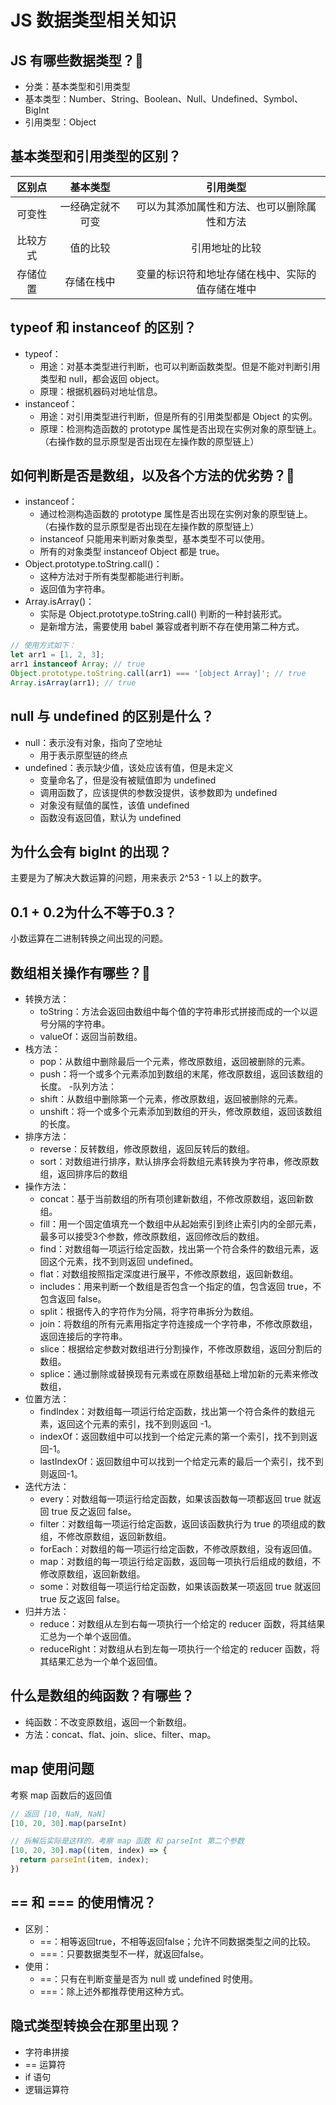 # JS 数据类型相关知识
## JS 有哪些数据类型？:star2:
- 分类：基本类型和引用类型
- 基本类型：Number、String、Boolean、Null、Undefined、Symbol、BigInt
- 引用类型：Object

## 基本类型和引用类型的区别？
|   区别点  | 基本类型 |  引用类型  |
|:-------------:|:-------------:|:----------------------:|
| 可变性   | 一经确定就不可变 | 可以为其添加属性和方法、也可以删除属性和方法 |
| 比较方式   | 值的比较 | 引用地址的比较 |
| 存储位置   | 存储在栈中 | 变量的标识符和地址存储在栈中、实际的值存储在堆中 |

## typeof 和 instanceof 的区别？
- typeof：  
	- 用途：对基本类型进行判断，也可以判断函数类型。但是不能对判断引用类型和 null，都会返回 object。
	- 原理：根据机器码对地址信息。
- instanceof：
	- 用途：对引用类型进行判断，但是所有的引用类型都是 Object 的实例。
	- 原理：检测构造函数的 prototype 属性是否出现在实例对象的原型链上。（右操作数的显示原型是否出现在左操作数的原型链上）

## 如何判断是否是数组，以及各个方法的优劣势？:star2:
- instanceof：
	- 通过检测构造函数的 prototype 属性是否出现在实例对象的原型链上。（右操作数的显示原型是否出现在左操作数的原型链上）
	- instanceof 只能用来判断对象类型，基本类型不可以使用。
	- 所有的对象类型 instanceof Object 都是 true。
- Object.prototype.toString.call()：
	- 这种方法对于所有类型都能进行判断。
	- 返回值为字符串。
- Array.isArray()：
	- 实际是 Object.prototype.toString.call() 判断的一种封装形式。
	- 是新增方法，需要使用 babel 兼容或者判断不存在使用第二种方式。
```javascript
// 使用方式如下：
let arr1 = [1, 2, 3];
arr1 instanceof Array; // true
Object.prototype.toString.call(arr1) === '[object Array]'; // true
Array.isArray(arr1); // true
```

## null 与 undefined 的区别是什么？
- null：表示没有对象，指向了空地址
	- 用于表示原型链的终点
- undefined：表示缺少值，该处应该有值，但是未定义
	- 变量命名了，但是没有被赋值即为 undefined
	- 调用函数了，应该提供的参数没提供，该参数即为 undefined
	- 对象没有赋值的属性，该值 undefined
	- 函数没有返回值，默认为 undefined

## 为什么会有 bigInt 的出现？
主要是为了解决大数运算的问题，用来表示 2^53 - 1 以上的数字。

## 0.1 + 0.2为什么不等于0.3？
小数运算在二进制转换之间出现的问题。

## 数组相关操作有哪些？:star2:
- 转换方法：
	- toString：方法会返回由数组中每个值的字符串形式拼接而成的一个以逗号分隔的字符串。
	- valueOf：返回当前数组。
- 栈方法：
	- pop：从数组中删除最后一个元素，修改原数组，返回被删除的元素。
	- push：将一个或多个元素添加到数组的末尾，修改原数组，返回该数组的长度。
-队列方法：
	- shift：从数组中删除第一个元素，修改原数组，返回被删除的元素。
	- unshift：将一个或多个元素添加到数组的开头，修改原数组，返回该数组的长度。
- 排序方法：
	- reverse：反转数组，修改原数组，返回反转后的数组。
	- sort：对数组进行排序，默认排序会将数组元素转换为字符串，修改原数组，返回排序后的数组
- 操作方法：
	- concat：基于当前数组的所有项创建新数组，不修改原数组，返回新数组。
	- fill：用一个固定值填充一个数组中从起始索引到终止索引内的全部元素，最多可以接受3个参数，修改原数组，返回修改后的数组。
	- find：对数组每一项运行给定函数，找出第一个符合条件的数组元素，返回这个元素，找不到则返回 undefined。
	- flat：对数组按照指定深度进行展平，不修改原数组，返回新数组。
	- includes：用来判断一个数组是否包含一个指定的值，包含返回 true，不包含返回 false。
	- split：根据传入的字符作为分隔，将字符串拆分为数组。
	- join：将数组的所有元素用指定字符连接成一个字符串，不修改原数组，返回连接后的字符串。
	- slice：根据给定参数对数组进行分割操作，不修改原数组，返回分割后的数组。
	- splice：通过删除或替换现有元素或在原数组基础上增加新的元素来修改数组，
- 位置方法：
	- findIndex：对数组每一项运行给定函数，找出第一个符合条件的数组元素，返回这个元素的索引，找不到则返回 -1。
	- indexOf：返回数组中可以找到一个给定元素的第一个索引，找不到则返回-1。
	- lastIndexOf：返回数组中可以找到一个给定元素的最后一个索引，找不到则返回-1。
- 迭代方法：
	- every：对数组每一项运行给定函数，如果该函数每一项都返回 true 就返回 true 反之返回 false。
	- filter：对数组每一项运行给定函数，返回该函数执行为 true 的项组成的数组，不修改原数组，返回新数组。
	- forEach：对数组的每一项运行给定函数，不修改原数组，没有返回值。
	- map：对数组的每一项运行给定函数，返回每一项执行后组成的数组，不修改原数组，返回新数组。
	- some：对数组每一项运行给定函数，如果该函数某一项返回 true 就返回 true 反之返回 false。
- 归并方法：
	- reduce：对数组从左到右每一项执行一个给定的 reducer 函数，将其结果汇总为一个单个返回值。
	- reduceRight：对数组从右到左每一项执行一个给定的 reducer 函数，将其结果汇总为一个单个返回值。

## 什么是数组的纯函数？有哪些？
- 纯函数：不改变原数组，返回一个新数组。
- 方法：concat、flat、join、slice、filter、map。

## map 使用问题
考察 map 函数后的返回值
```javascript
// 返回 [10, NaN, NaN]
[10, 20, 30].map(parseInt)

// 拆解后实际是这样的，考察 map 函数 和 parseInt 第二个参数
[10, 20, 30].map((item, index) => {
  return parseInt(item, index);
})
```

## == 和 === 的使用情况？
- 区别：
	- ==：相等返回true，不相等返回false；允许不同数据类型之间的比较。
	- ===：只要数据类型不一样，就返回false。
- 使用：
	- ==：只有在判断变量是否为 null 或 undefined 时使用。
	- ===：除上述外都推荐使用这种方式。

## 隐式类型转换会在那里出现？
- 字符串拼接
- == 运算符
- if 语句
- 逻辑运算符
